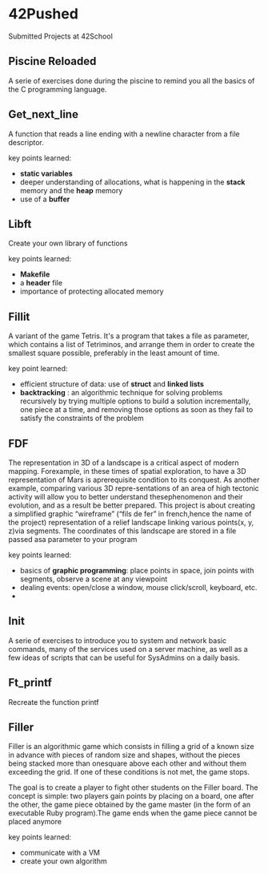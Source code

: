 # 42Pushed
Submitted Projects at 42School

## Piscine Reloaded
A serie of exercises done during the piscine to remind you all the basics of the C programming language.

## Get_next_line
A function that reads a line ending with a newline character from a file descriptor.

key points learned:
- **static variables**
- deeper understanding of allocations, what is happening in the **stack** memory and the **heap** memory
- use of a **buffer**

## Libft
Create your own library of functions

key points learned:
- **Makefile**
- a **header** file
- importance of protecting allocated memory 

## Fillit
A variant of the game Tetris. It's a program that takes a file as parameter, which contains a list of Tetriminos, and arrange them in order to create the smallest square possible, preferably in the least amount of time.

key point learned:
- efficient structure of data: use of **struct** and **linked lists**
- **backtracking** : an algorithmic technique for solving problems recursively by trying multiple options to build a solution incrementally, one piece at a time, and removing those options as soon as they fail to satisfy the constraints of the problem

## FDF
The representation in 3D of a landscape is a critical aspect of modern mapping.  Forexample, in these times of spatial exploration, to have a 3D representation of Mars is aprerequisite condition to its conquest. As another example, comparing various 3D repre-sentations of an area of high tectonic activity will allow you to better understand thesephenomenon and their evolution, and as a result be better prepared.
This project is about creating a simplified graphic “wireframe” (“fils de fer” in french,hence the name of the project) representation of a relief landscape linking various points(x, y, z)via segments. The coordinates of this landscape are stored in a file passed asa parameter to your program

key points learned:
- basics of **graphic programming**: place points in space, join points with segments, observe a scene at any viewpoint
- dealing events: open/close a window, mouse click/scroll, keyboard, etc.
- 

## Init
A serie of exercises to introduce you to system and network basic commands, many of the services used on a server machine, as well as a few ideas of  scripts that can be useful for SysAdmins on a daily basis.

## Ft_printf
Recreate the function printf

## Filler
Filler is an algorithmic game which consists in filling a grid of a known size in advance with pieces of random size and shapes, without the pieces being stacked more than onesquare above each other and without them exceeding the grid. If one of these conditions is not met, the game stops.

The goal is to create a player to fight other students on the Filler board. The concept is simple: two players gain points by placing on a board, one after the other, the game piece obtained by the game master (in the form of an executable Ruby program).The game ends when the game piece cannot be placed anymore

key points learned:
- communicate with a VM
- create your own algorithm
